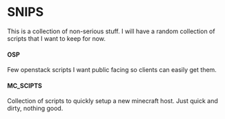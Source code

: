 # SNIPS
This is a collection of non-serious stuff. I will have a random collection of scripts that I want to keep for now.

#### OSP
Few openstack scripts I want public facing so clients can easily get them.

#### MC_SCIPTS
Collection of scripts to quickly setup a new minecraft host. Just quick and dirty, nothing good.
